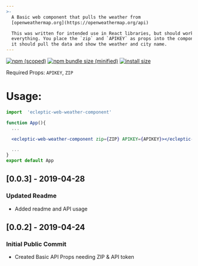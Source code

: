 ```yaml
---
>-
  A Basic web component that pulls the weather from
  [openweathermap.org](https://openweathermap.org/api)

  This was written for intended use in React libraries, but should work for
  everything. You place the `zip` and `APIKEY` as props into the component and
  it should pull the data and show the weather and city name.
---
```


[![npm (scoped)](https://img.shields.io/npm/v/ecleptic-web-weather-component.svg)](https://www.npmjs.com/package/ecleptic-web-weather-component) [![npm bundle size (minified)](https://img.shields.io/bundlephobia/min/ecleptic-web-weather-component.svg)](https://www.npmjs.com/package/ecleptic-web-weather-component) [![install size](https://packagephobia.now.sh/badge?p=ecleptic-web-weather-component)](https://packagephobia.now.sh/result?p=ecleptic-web-weather-component)

Required Props: `APIKEY`, `ZIP`

# Usage:

```jsx
import  'ecleptic-web-weather-component'

function App(){
  ...

  <ecleptic-web-weather-component zip={ZIP} APIKEY={APIKEY}></ecleptic-web-weather-component>

  ...
}
export default App
```

## [0.0.3] - 2019-04-28

### Updated Readme

- Added readme and API usage

## [0.0.2] - 2019-04-24

### Initial Public Commit

- Created Basic API Props needing ZIP & API token
